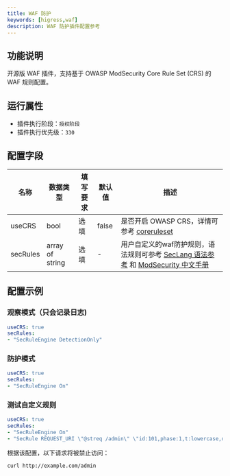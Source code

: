 ```yaml
---
title: WAF 防护
keywords: [higress,waf]
description: WAF 防护插件配置参考
---
```


## 功能说明

开源版 WAF 插件，支持基于 OWASP ModSecurity Core Rule Set (CRS) 的 WAF 规则配置。

## 运行属性

- 插件执行阶段：`授权阶段`
- 插件执行优先级：`330`

## 配置字段

| 名称 | 数据类型 | 填写要求 |  默认值 | 描述                                                                                                                                              |
| -------- | -------- | -------- | -------- |-------------------------------------------------------------------------------------------------------------------------------------------------|
| useCRS | bool | 选填 | false | 是否开启 OWASP CRS，详情可参考 [coreruleset](https://github.com/coreruleset/coreruleset/tree/v3.3.2)                                                      |
| secRules | array of string | 选填 | - | 用户自定义的waf防护规则，语法规则可参考 [SecLang 语法参考](https://coraza.io/docs/seclang/directives/) 和 [ModSecurity 中文手册](http://www.modsecurity.cn/chm/index.html) |

## 配置示例

### 观察模式（只会记录日志)

```yaml
useCRS: true
secRules: 
- "SecRuleEngine DetectionOnly"
```

### 防护模式

```yaml
useCRS: true
secRules: 
- "SecRuleEngine On"
```

### 测试自定义规则

```yaml
useCRS: true
secRules: 
- "SecRuleEngine On"
- "SecRule REQUEST_URI \"@streq /admin\" \"id:101,phase:1,t:lowercase,deny\""
```

根据该配置，以下请求将被禁止访问：

```bash
curl http://example.com/admin
```
